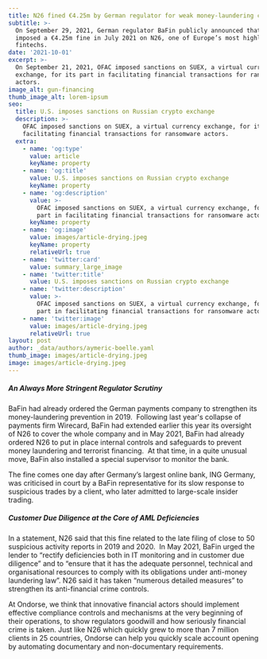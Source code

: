 ```yaml
---
title: N26 fined €4.25m by German regulator for weak money-laundering controls
subtitle: >-
  On September 29, 2021, German regulator BaFin publicly announced that it had
  imposed a €4.25m fine in July 2021 on N26, one of Europe’s most highly valued
  fintechs.
date: '2021-10-01'
excerpt: >-
  On September 21, 2021, OFAC imposed sanctions on SUEX, a virtual currency
  exchange, for its part in facilitating financial transactions for ransomware
  actors.
image_alt: gun-financing
thumb_image_alt: lorem-ipsum
seo:
  title: U.S. imposes sanctions on Russian crypto exchange
  description: >-
    OFAC imposed sanctions on SUEX, a virtual currency exchange, for its part in
    facilitating financial transactions for ransomware actors.
  extra:
    - name: 'og:type'
      value: article
      keyName: property
    - name: 'og:title'
      value: U.S. imposes sanctions on Russian crypto exchange
      keyName: property
    - name: 'og:description'
      value: >-
        OFAC imposed sanctions on SUEX, a virtual currency exchange, for its
        part in facilitating financial transactions for ransomware actors.
      keyName: property
    - name: 'og:image'
      value: images/article-drying.jpeg
      keyName: property
      relativeUrl: true
    - name: 'twitter:card'
      value: summary_large_image
    - name: 'twitter:title'
      value: U.S. imposes sanctions on Russian crypto exchange
    - name: 'twitter:description'
      value: >-
        OFAC imposed sanctions on SUEX, a virtual currency exchange, for its
        part in facilitating financial transactions for ransomware actors.
    - name: 'twitter:image'
      value: images/article-drying.jpeg
      relativeUrl: true
layout: post
author: _data/authors/aymeric-boelle.yaml
thumb_image: images/article-drying.jpeg
image: images/article-drying.jpeg
---
```

##### An Always More Stringent Regulator Scrutiny

BaFin had already ordered the German payments company to strengthen its money-laundering prevention in 2019.  Following last year's collapse of payments firm Wirecard, BaFin had extended earlier this year its oversight of N26 to cover the whole company and in May 2021, BaFin had already ordered N26 to put in place internal controls and safeguards to prevent money laundering and terrorist financing.  At that time, in a quite unusual move, BaFin also installed a special supervisor to monitor the bank. 

The fine comes one day after Germany’s largest online bank, ING Germany, was criticised in court by a BaFin representative for its slow response to suspicious trades by a client, who later admitted to large-scale insider trading.

##### Customer Due Diligence at the Core of AML Deficiencies

In a statement, N26 said that this fine related to the late filing of close to 50 suspicious activity reports in 2019 and 2020.  In May 2021, BaFin urged the lender to “rectify deficiencies both in IT monitoring and in customer due diligence” and to “ensure that it has the adequate personnel, technical and organisational resources to comply with its obligations under anti-money laundering law”. N26 said it has taken “numerous detailed measures” to strengthen its anti-financial crime controls.

At Ondorse, we think that innovative financial actors should implement effective compliance controls and mechanisms at the very beginning of their operations, to show regulators goodwill and how seriously financial crime is taken. Just like N26 which quickly grew to more than 7 million clients in 25 countries, Ondorse can help you quickly scale account opening by automating documentary and non-documentary requirements.
